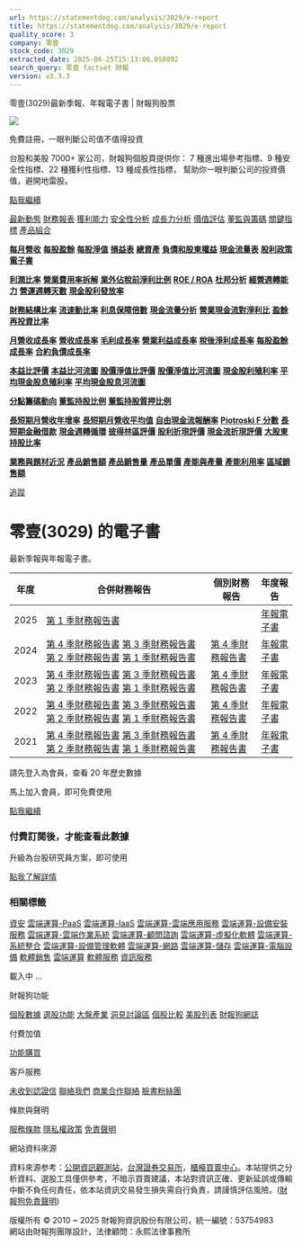 ```yaml
---
url: https://statementdog.com/analysis/3029/e-report
title: https://statementdog.com/analysis/3029/e-report
quality_score: 3
company: 零壹
stock_code: 3029
extracted_date: 2025-06-25T15:13:06.058092
search_query: 零壹 factset 財報
version: v3.3.3
---
```


零壹(3029)最新季報、年報電子書 | 財報狗股票















![](https://www.facebook.com/tr?id=1265443774131605&ev=PageView&noscript=1)













































































免費註冊，一眼判斷公司值不值得投資

台股和美股 7000+ 家公司，財報狗個股頁提供你：
7 種進出場參考指標、9 種安全性指標、22 種獲利性指標、13 種成長性指標，
幫助你一眼判斷公司的投資價值，避開地雷股。

[點我繼續](/users/sign_up)

[最新動態](/analysis/3029)
[財務報表](/analysis/3029/monthly-revenue)
[獲利能力](/analysis/3029/profit-margin)
[安全性分析](/analysis/3029/financial-structure-ratio)
[成長力分析](/analysis/3029/monthly-revenue-growth-rate)
[價值評估](/analysis/3029/pe)
[董監與籌碼](/analysis/3029/broker-trading)
[關鍵指標](/analysis/3029/long-term-and-short-term-monthly-revenue-yoy)
[產品組合](/analysis/3029/ai-search)

[**每月營收**](/analysis/3029/monthly-revenue)
[**每股盈餘**](/analysis/3029/eps)
[**每股淨值**](/analysis/3029/nav)
[**損益表**](/analysis/3029/income-statement)
[**總資產**](/analysis/3029/assets)
[**負債和股東權益**](/analysis/3029/liabilities-and-equity)
[**現金流量表**](/analysis/3029/cash-flow-statement)
[**股利政策**](/analysis/3029/dividend-policy)
[**電子書**](/analysis/3029/e-report)

[**利潤比率**](/analysis/3029/profit-margin)
[**營業費用率拆解**](/analysis/3029/operating-expense-ratio)
[**業外佔稅前淨利比例**](/analysis/3029/non-operating-income-to-profit-before-tax)
[**ROE / ROA**](/analysis/3029/roe-roa)
[**杜邦分析**](/analysis/3029/du-pont-analysis)
[**經營週轉能力**](/analysis/3029/turnover-ratio)
[**營運週轉天數**](/analysis/3029/turnover-days)
[**現金股利發放率**](/analysis/3029/dividend-payout-ratio)

[**財務結構比率**](/analysis/3029/financial-structure-ratio)
[**流速動比率**](/analysis/3029/current-ratio-and-quick-ratio)
[**利息保障倍數**](/analysis/3029/interest-coverage-ratio)
[**現金流量分析**](/analysis/3029/cash-flow-analysis)
[**營業現金流對淨利比**](/analysis/3029/operating-cash-flow-to-net-income-ratio)
[**盈餘再投資比率**](/analysis/3029/reinvestment-rate)

[**月營收成長率**](/analysis/3029/monthly-revenue-growth-rate)
[**營收成長率**](/analysis/3029/revenue-growth-rate)
[**毛利成長率**](/analysis/3029/gross-profit-growth-rate)
[**營業利益成長率**](/analysis/3029/operating-income-growth-rate)
[**稅後淨利成長率**](/analysis/3029/net-income-growth-rate)
[**每股盈餘成長率**](/analysis/3029/eps-growth-rate)
[**合約負債成長率**](/analysis/3029/current-contract-liabilities-growth-rate)

[**本益比評價**](/analysis/3029/pe)
[**本益比河流圖**](/analysis/3029/pe-band)
[**股價淨值比評價**](/analysis/3029/pb)
[**股價淨值比河流圖**](/analysis/3029/pb-band)
[**現金股利殖利率**](/analysis/3029/dividend-yield)
[**平均現金股息殖利率**](/analysis/3029/average-dividend-yield)
[**平均現金股息河流圖**](/analysis/3029/average-dividend-yield-band)

[**分點籌碼動向**](/analysis/3029/broker-trading)
[**董監持股比例**](/analysis/3029/board-members-and-supervisors-shares-to-shares-outstanding-ratio)
[**董監持股質押比例**](/analysis/3029/pledging-ratio-of-board-members-and-supervisors)

[**長短期月營收年增率**](/analysis/3029/long-term-and-short-term-monthly-revenue-yoy)
[**長短期月營收平均值**](/analysis/3029/average-long-term-and-short-term-monthly-revenue)
[**自由現金流報酬率**](/analysis/3029/croic)
[**Piotroski F 分數**](/analysis/3029/piotroski-f-score)
[**長短期金融借款**](/analysis/3029/financial-borrowing)
[**現金週轉循環**](/analysis/3029/cash-conversion-cycle)
[**彼得林區評價**](/analysis/3029/peter-lynch-valuation)
[**股利折現評價**](/analysis/3029/dividend-discount-valuation)
[**現金流折現評價**](/analysis/3029/dcf-valuation)
[**大股東持股比率**](/analysis/3029/majority-shareholders-share-ratio)

[**業務與題材近況**](/analysis/3029/ai-search)
[**產品銷售額**](/analysis/3029/product-sales-figure)
[**產品銷售量**](/analysis/3029/product-sales-volume)
[**產品單價**](/analysis/3029/product-unit-price)
[**產能與產量**](/analysis/3029/production-capacity)
[**產能利用率**](/analysis/3029/production-capacity-utilization)
[**區域銷售額**](/analysis/3029/product-regional-sales)

[追蹤](/users/sign_up)

# 零壹(3029) 的電子書

最新季報與年報電子書。

| 年度 | 合併財務報告 | 個別財務報告 | 年度報告 |
| --- | --- | --- | --- |
| 2025 | [第 1 季財務報告書](https://doc.twse.com.tw/server-java/t57sb01?co_id=3029&colorchg=1&kind=A&step=9&filename=202501_3029_AI1.pdf) |  | [年報電子書](/analysis) |
| 2024 | [第 4 季財務報告書](https://doc.twse.com.tw/server-java/t57sb01?co_id=3029&colorchg=1&kind=A&step=9&filename=202404_3029_AI1.pdf)  [第 3 季財務報告書](https://doc.twse.com.tw/server-java/t57sb01?co_id=3029&colorchg=1&kind=A&step=9&filename=202403_3029_AI1.pdf)  [第 2 季財務報告書](https://doc.twse.com.tw/server-java/t57sb01?co_id=3029&colorchg=1&kind=A&step=9&filename=202402_3029_AI1.pdf)  [第 1 季財務報告書](https://doc.twse.com.tw/server-java/t57sb01?co_id=3029&colorchg=1&kind=A&step=9&filename=202401_3029_AI1.pdf) | [第 4 季財務報告書](https://doc.twse.com.tw/server-java/t57sb01?co_id=3029&colorchg=1&kind=A&step=9&filename=202404_3029_AI3.pdf) | [年報電子書](https://doc.twse.com.tw/server-java/t57sb01?co_id=3029&colorchg=1&kind=F&step=9&filename=2024_3029_20250522F04.pdf) |
| 2023 | [第 4 季財務報告書](https://doc.twse.com.tw/server-java/t57sb01?co_id=3029&colorchg=1&kind=A&step=9&filename=202304_3029_AI1.pdf)  [第 3 季財務報告書](https://doc.twse.com.tw/server-java/t57sb01?co_id=3029&colorchg=1&kind=A&step=9&filename=202303_3029_AI1.pdf)  [第 2 季財務報告書](https://doc.twse.com.tw/server-java/t57sb01?co_id=3029&colorchg=1&kind=A&step=9&filename=202302_3029_AI1.pdf)  [第 1 季財務報告書](https://doc.twse.com.tw/server-java/t57sb01?co_id=3029&colorchg=1&kind=A&step=9&filename=202301_3029_AI1.pdf) | [第 4 季財務報告書](https://doc.twse.com.tw/server-java/t57sb01?co_id=3029&colorchg=1&kind=A&step=9&filename=202304_3029_AI3.pdf) | [年報電子書](https://doc.twse.com.tw/server-java/t57sb01?co_id=3029&colorchg=1&kind=F&step=9&filename=2023_3029_20240527F04.pdf) |
| 2022 | [第 4 季財務報告書](https://doc.twse.com.tw/server-java/t57sb01?co_id=3029&colorchg=1&kind=A&step=9&filename=202204_3029_AI1.pdf)  [第 3 季財務報告書](https://doc.twse.com.tw/server-java/t57sb01?co_id=3029&colorchg=1&kind=A&step=9&filename=202203_3029_AI1.pdf)  [第 2 季財務報告書](https://doc.twse.com.tw/server-java/t57sb01?co_id=3029&colorchg=1&kind=A&step=9&filename=202202_3029_AI1.pdf)  [第 1 季財務報告書](https://doc.twse.com.tw/server-java/t57sb01?co_id=3029&colorchg=1&kind=A&step=9&filename=202201_3029_AI1.pdf) | [第 4 季財務報告書](https://doc.twse.com.tw/server-java/t57sb01?co_id=3029&colorchg=1&kind=A&step=9&filename=202204_3029_AI3.pdf) | [年報電子書](https://doc.twse.com.tw/server-java/t57sb01?co_id=3029&colorchg=1&kind=F&step=9&filename=2022_3029_20230530F04.pdf) |
| 2021 | [第 4 季財務報告書](https://doc.twse.com.tw/server-java/t57sb01?co_id=3029&colorchg=1&kind=A&step=9&filename=202104_3029_AI1.pdf)  [第 3 季財務報告書](https://doc.twse.com.tw/server-java/t57sb01?co_id=3029&colorchg=1&kind=A&step=9&filename=202103_3029_AI1.pdf)  [第 2 季財務報告書](https://doc.twse.com.tw/server-java/t57sb01?co_id=3029&colorchg=1&kind=A&step=9&filename=202102_3029_AI1.pdf)  [第 1 季財務報告書](https://doc.twse.com.tw/server-java/t57sb01?co_id=3029&colorchg=1&kind=A&step=9&filename=202101_3029_AI1.pdf) | [第 4 季財務報告書](https://doc.twse.com.tw/server-java/t57sb01?co_id=3029&colorchg=1&kind=A&step=9&filename=202104_3029_AI3.pdf) | [年報電子書](https://doc.twse.com.tw/server-java/t57sb01?co_id=3029&colorchg=1&kind=F&step=9&filename=2021_3029_20220526F04.pdf) |

請先登入為會員，查看 20 年歷史數據

馬上加入會員，即可免費使用

[點我繼續](/users/sign_up)

### 付費訂閱後，才能查看此數據

升級為台股研究員方案，即可使用

[點我了解詳情](/pricing)

### 相關標籤

[資安](/tags/572)
[雲端運算-PaaS](/tags/739)
[雲端運算-IaaS](/tags/738)
[雲端運算-雲端應用服務](/tags/737)
[雲端運算-設備安裝服務](/tags/735)
[雲端運算-雲端作業系統](/tags/734)
[雲端運算-顧問諮詢](/tags/733)
[雲端運算-虛擬化軟體](/tags/732)
[雲端運算-系統整合](/tags/731)
[雲端運算-設備管理軟體](/tags/729)
[雲端運算-網路](/tags/714)
[雲端運算-儲存](/tags/713)
[雲端運算-電腦設備](/tags/711)
[軟體銷售](/tags/517)
[雲端運算](/tags/369)
[軟體服務](/tags/363)
[資訊服務](/tags/324)

載入中 ...





財報狗功能

[個股數據](/analysis)
[選股功能](/screeners)
[大盤產業](/taiex)
[洞見討論區](/insight)
[個股比較](/compare/tpe)
[美股列表](/us-stock-list)
[財報狗網誌](/blog/)

付費加值

[功能購買](/pricing)

客戶服務

[未收到認證信](/users/recv_auth_fail)
[聯絡我們](/contact)
[商業合作聯絡](/contact)
[臉書粉絲團](//www.facebook.com/statementdog)

條款與聲明

[服務條款](/law/tos)
[隱私權政策](/law/privacy)
[免責聲明](/law/disclaimer)

網站資料來源

資料來源参考：[公開資訊觀測站](http://mops.twse.com.tw/mops/web/index)，[台灣證券交易所](http://www.tse.com.tw/)，[櫃檯買賣中心](http://www.otc.org.tw/)。本站提供之分析資料、選股工具僅供參考，不暗示買賣建議，本站對資訊正確、更新延誤或傳輸中斷不負任何責任，依本站資訊交易發生損失需自行負責，請謹慎評估風險。([財報狗免責聲明](/law/disclaimer))

版權所有 © 2010 ~ 2025 財報狗資訊股份有限公司，統一編號：53754983  
網站由財報狗團隊設計，法律顧問：永熙法律事務所